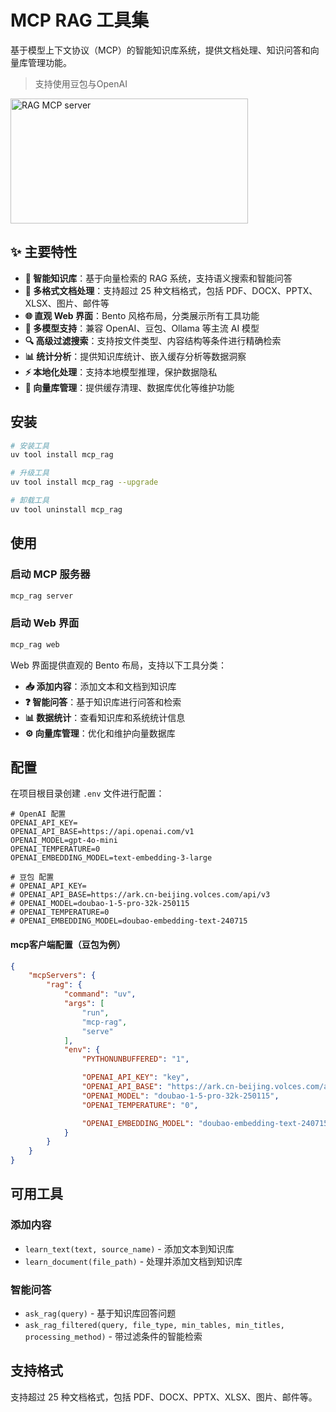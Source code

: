 # MCP RAG 工具集

基于模型上下文协议（MCP）的智能知识库系统，提供文档处理、知识问答和向量库管理功能。

> 支持使用豆包与OpenAI

<a href="https://glama.ai/mcp/servers/@kalicyh/mcp-rag">
  <img width="380" height="200" src="https://glama.ai/mcp/servers/@kalicyh/mcp-rag/badge" alt="RAG MCP server" />
</a>

## ✨ 主要特性

- **🧠 智能知识库**：基于向量检索的 RAG 系统，支持语义搜索和智能问答
- **📄 多格式文档处理**：支持超过 25 种文档格式，包括 PDF、DOCX、PPTX、XLSX、图片、邮件等
- **🌐 直观 Web 界面**：Bento 风格布局，分类展示所有工具功能
- **🤖 多模型支持**：兼容 OpenAI、豆包、Ollama 等主流 AI 模型
- **🔍 高级过滤搜索**：支持按文件类型、内容结构等条件进行精确检索
- **📊 统计分析**：提供知识库统计、嵌入缓存分析等数据洞察
- **⚡ 本地化处理**：支持本地模型推理，保护数据隐私
- **🔧 向量库管理**：提供缓存清理、数据库优化等维护功能

## 安装

```bash
# 安装工具
uv tool install mcp_rag

# 升级工具
uv tool install mcp_rag --upgrade

# 卸载工具
uv tool uninstall mcp_rag
```

## 使用

### 启动 MCP 服务器

```bash
mcp_rag server
```

### 启动 Web 界面

```bash
mcp_rag web
```

Web 界面提供直观的 Bento 布局，支持以下工具分类：

- **📥 添加内容**：添加文本和文档到知识库
- **❓ 智能问答**：基于知识库进行问答和检索
- **📊 数据统计**：查看知识库和系统统计信息
- **⚙️ 向量库管理**：优化和维护向量数据库

## 配置

在项目根目录创建 `.env` 文件进行配置：

```env
# OpenAI 配置
OPENAI_API_KEY=
OPENAI_API_BASE=https://api.openai.com/v1
OPENAI_MODEL=gpt-4o-mini
OPENAI_TEMPERATURE=0
OPENAI_EMBEDDING_MODEL=text-embedding-3-large

# 豆包 配置
# OPENAI_API_KEY=
# OPENAI_API_BASE=https://ark.cn-beijing.volces.com/api/v3
# OPENAI_MODEL=doubao-1-5-pro-32k-250115
# OPENAI_TEMPERATURE=0
# OPENAI_EMBEDDING_MODEL=doubao-embedding-text-240715
```

#### mcp客户端配置（豆包为例）

```json
{
    "mcpServers": {
        "rag": {
            "command": "uv",
            "args": [
                "run",
                "mcp-rag",
                "serve"
            ],
            "env": {
                "PYTHONUNBUFFERED": "1",

                "OPENAI_API_KEY": "key",
                "OPENAI_API_BASE": "https://ark.cn-beijing.volces.com/api/v3",
                "OPENAI_MODEL": "doubao-1-5-pro-32k-250115",
                "OPENAI_TEMPERATURE": "0",

                "OPENAI_EMBEDDING_MODEL": "doubao-embedding-text-240715",
            }
        }
    }
}
```

## 可用工具

### 添加内容
- `learn_text(text, source_name)` - 添加文本到知识库
- `learn_document(file_path)` - 处理并添加文档到知识库

### 智能问答
- `ask_rag(query)` - 基于知识库回答问题
- `ask_rag_filtered(query, file_type, min_tables, min_titles, processing_method)` - 带过滤条件的智能检索

## 支持格式

支持超过 25 种文档格式，包括 PDF、DOCX、PPTX、XLSX、图片、邮件等。